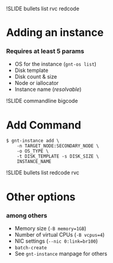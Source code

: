 !SLIDE bullets list rvc redcode

# Adding an instance

### Requires at least 5 params

* OS for the instance (`gnt-os list`)
* Disk template
* Disk count & size
* Node or iallocator
* Instance name (_resolvable_)

!SLIDE commandline bigcode

# Add Command

    $ gnt-instance add \
        -n TARGET_NODE:SECONDARY_NODE \
        -o OS_TYPE \
        -t DISK_TEMPLATE -s DISK_SIZE \
        INSTANCE_NAME

!SLIDE bullets list redcode rvc

# Other options

### among others

* Memory size (`-B memory=1GB`)
* Number of virtual CPUs (`-B vcpus=4`) 
* NIC settings (`--nic 0:link=br100`)
* `batch-create`
* See `gnt-instance` manpage for others
